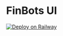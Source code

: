 # FinBots UI
[![Deploy on Railway](https://railway.app/button.svg)](https://railway.app/new/template/Abo1zu?referralCode=alphasec)
